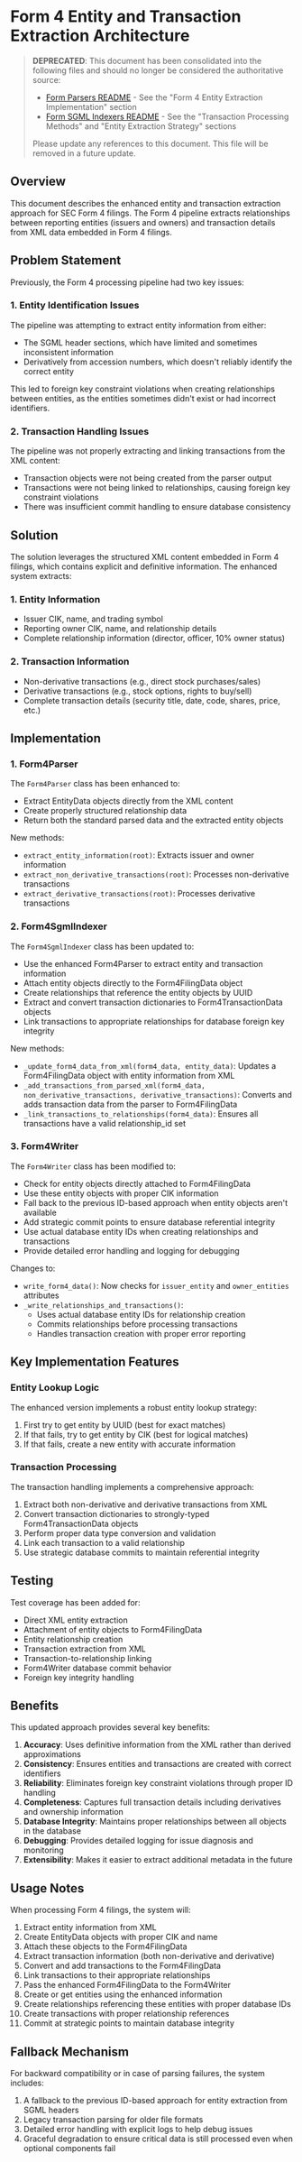 # Form 4 Entity and Transaction Extraction Architecture

> **DEPRECATED**: This document has been consolidated into the following files and should no longer be considered the authoritative source:
> - [Form Parsers README](/parsers/forms/README.md) - See the "Form 4 Entity Extraction Implementation" section
> - [Form SGML Indexers README](/parsers/sgml/indexers/forms/README.md) - See the "Transaction Processing Methods" and "Entity Extraction Strategy" sections
>
> Please update any references to this document. This file will be removed in a future update.

## Overview

This document describes the enhanced entity and transaction extraction approach for SEC Form 4 filings. The Form 4 pipeline extracts relationships between reporting entities (issuers and owners) and transaction details from XML data embedded in Form 4 filings.

## Problem Statement

Previously, the Form 4 processing pipeline had two key issues:

### 1. Entity Identification Issues
The pipeline was attempting to extract entity information from either:
   - The SGML header sections, which have limited and sometimes inconsistent information
   - Derivatively from accession numbers, which doesn't reliably identify the correct entity

This led to foreign key constraint violations when creating relationships between entities, as the entities sometimes didn't exist or had incorrect identifiers.

### 2. Transaction Handling Issues
The pipeline was not properly extracting and linking transactions from the XML content:
   - Transaction objects were not being created from the parser output
   - Transactions were not being linked to relationships, causing foreign key constraint violations
   - There was insufficient commit handling to ensure database consistency

## Solution

The solution leverages the structured XML content embedded in Form 4 filings, which contains explicit and definitive information. The enhanced system extracts:

### 1. Entity Information
- Issuer CIK, name, and trading symbol
- Reporting owner CIK, name, and relationship details
- Complete relationship information (director, officer, 10% owner status)

### 2. Transaction Information
- Non-derivative transactions (e.g., direct stock purchases/sales)
- Derivative transactions (e.g., stock options, rights to buy/sell)
- Complete transaction details (security title, date, code, shares, price, etc.)

## Implementation

### 1. Form4Parser

The `Form4Parser` class has been enhanced to:

- Extract EntityData objects directly from the XML content
- Create properly structured relationship data
- Return both the standard parsed data and the extracted entity objects

New methods:
- `extract_entity_information(root)`: Extracts issuer and owner information
- `extract_non_derivative_transactions(root)`: Processes non-derivative transactions
- `extract_derivative_transactions(root)`: Processes derivative transactions

### 2. Form4SgmlIndexer

The `Form4SgmlIndexer` class has been updated to:

- Use the enhanced Form4Parser to extract entity and transaction information
- Attach entity objects directly to the Form4FilingData object
- Create relationships that reference the entity objects by UUID
- Extract and convert transaction dictionaries to Form4TransactionData objects
- Link transactions to appropriate relationships for database foreign key integrity

New methods:
- `_update_form4_data_from_xml(form4_data, entity_data)`: Updates a Form4FilingData object with entity information from XML
- `_add_transactions_from_parsed_xml(form4_data, non_derivative_transactions, derivative_transactions)`: Converts and adds transaction data from the parser to Form4FilingData
- `_link_transactions_to_relationships(form4_data)`: Ensures all transactions have a valid relationship_id set

### 3. Form4Writer

The `Form4Writer` class has been modified to:

- Check for entity objects directly attached to Form4FilingData
- Use these entity objects with proper CIK information
- Fall back to the previous ID-based approach when entity objects aren't available
- Add strategic commit points to ensure database referential integrity
- Use actual database entity IDs when creating relationships and transactions
- Provide detailed error handling and logging for debugging

Changes to:
- `write_form4_data()`: Now checks for `issuer_entity` and `owner_entities` attributes
- `_write_relationships_and_transactions()`: 
  - Uses actual database entity IDs for relationship creation
  - Commits relationships before processing transactions
  - Handles transaction creation with proper error reporting

## Key Implementation Features

### Entity Lookup Logic

The enhanced version implements a robust entity lookup strategy:

1. First try to get entity by UUID (best for exact matches)
2. If that fails, try to get entity by CIK (best for logical matches)
3. If that fails, create a new entity with accurate information

### Transaction Processing

The transaction handling implements a comprehensive approach:

1. Extract both non-derivative and derivative transactions from XML
2. Convert transaction dictionaries to strongly-typed Form4TransactionData objects
3. Perform proper data type conversion and validation
4. Link each transaction to a valid relationship
5. Use strategic database commits to maintain referential integrity

## Testing

Test coverage has been added for:
- Direct XML entity extraction
- Attachment of entity objects to Form4FilingData
- Entity relationship creation
- Transaction extraction from XML
- Transaction-to-relationship linking
- Form4Writer database commit behavior
- Foreign key integrity handling

## Benefits

This updated approach provides several key benefits:

1. **Accuracy**: Uses definitive information from the XML rather than derived approximations
2. **Consistency**: Ensures entities and transactions are created with correct identifiers
3. **Reliability**: Eliminates foreign key constraint violations through proper ID handling
4. **Completeness**: Captures full transaction details including derivatives and ownership information
5. **Database Integrity**: Maintains proper relationships between all objects in the database
6. **Debugging**: Provides detailed logging for issue diagnosis and monitoring
7. **Extensibility**: Makes it easier to extract additional metadata in the future

## Usage Notes

When processing Form 4 filings, the system will:
1. Extract entity information from XML
2. Create EntityData objects with proper CIK and name
3. Attach these objects to the Form4FilingData
4. Extract transaction information (both non-derivative and derivative)
5. Convert and add transactions to the Form4FilingData
6. Link transactions to their appropriate relationships
7. Pass the enhanced Form4FilingData to the Form4Writer
8. Create or get entities using the enhanced information
9. Create relationships referencing these entities with proper database IDs
10. Create transactions with proper relationship references
11. Commit at strategic points to maintain database integrity

## Fallback Mechanism

For backward compatibility or in case of parsing failures, the system includes:
1. A fallback to the previous ID-based approach for entity extraction from SGML headers
2. Legacy transaction parsing for older file formats
3. Detailed error handling with explicit logs to help debug issues
4. Graceful degradation to ensure critical data is still processed even when optional components fail